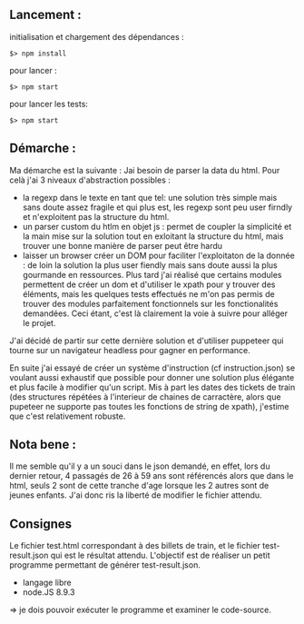 ## Lancement :
initialisation et chargement des dépendances : 

`$> npm install`

pour lancer :  

`$> npm start`

pour lancer les tests:  

`$> npm start`

## Démarche : 

Ma démarche est la suivante : Jai besoin de parser la data du html. Pour celà j'ai 3 niveaux d'abstraction possibles : 
- la regexp dans le texte en tant que tel: une solution très simple mais sans doute assez fragile et qui plus est, les regexp sont peu user firndly et n'exploitent pas la structure du html. 
- un parser custom du htlm en objet js : permet de coupler la simplicité et la main mise sur la solution tout en exloitant la structure du html, mais trouver une bonne manière de parser peut être hardu
- laisser un browser créer un DOM pour faciliter l'exploitaton de la donnée : de loin la solution la plus user fiendly mais sans doute aussi la plus gourmande en ressources. Plus tard j'ai réalisé que certains modules permettent de créer un dom et d'utiliser le xpath pour y trouver des éléments, mais les quelques tests effectués ne m'on pas permis de trouver des modules parfaitement fonctionnels sur les fonctionalités demandées. Ceci étant, c'est là clairement la voie à suivre pour alléger le projet. 

J'ai décidé de partir sur cette dernière solution et d'utiliser puppeteer qui tourne sur un navigateur headless pour gagner en performance.

En suite j'ai essayé de créer un système d'instruction (cf instruction.json) se voulant aussi exhaustif que possible pour donner une solution plus élégante et plus facile à modifier qu'un script. Mis à part les dates des tickets de train (des structures répétées à l'interieur de chaines de carractère, alors que pupeteer ne supporte pas toutes les fonctions de string de xpath), j'estime que c'est relativement robuste.



## Nota bene :
Il me semble qu'il y a un souci dans le json demandé, en effet, lors du dernier retour, 4 passagés de 26 à 59 ans sont référencés alors que dans le html, seuls 2 sont de cette tranche d'age lorsque les 2 autres sont de jeunes enfants. J'ai donc ris la liberté de modifier le fichier attendu.

## Consignes

Le fichier test.html correspondant à des billets de train, et le fichier test-result.json qui est le résultat attendu. L'objectif est de réaliser un petit programme permettant de générer test-result.json.
- langage libre
- node.JS 8.9.3

=> je dois pouvoir exécuter le programme et examiner le code-source.
